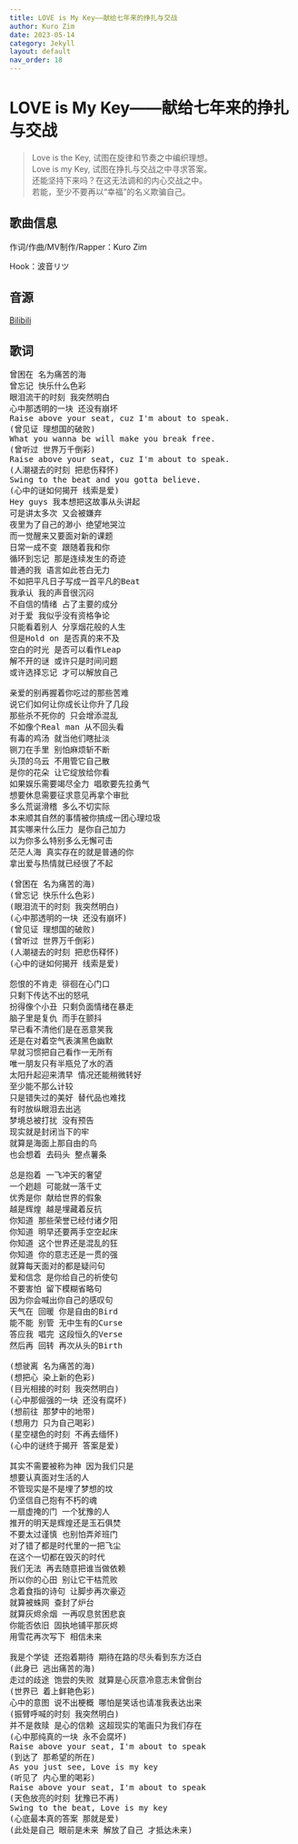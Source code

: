 ```yaml
---
title: LOVE is My Key——献给七年来的挣扎与交战
author: Kuro Zim
date: 2023-05-14
category: Jekyll
layout: default
nav_order: 18
---
```


# LOVE is My Key——献给七年来的挣扎与交战

>  Love is the Key, 试图在旋律和节奏之中编织理想。<br>Love is my Key, 试图在挣扎与交战之中寻求答案。<br>还能坚持下来吗？在这无法调和的内心交战之中。<br>
若能，至少不要再以“幸福”的名义欺骗自己。

## 歌曲信息

作词/作曲/MV制作/Rapper：Kuro Zim

Hook：波音リツ

## 音源

[Bilibili](https://www.bilibili.com/video/BV1K24y1K7tc)

## 歌词

<pre>
曾困在 名为痛苦的海
曾忘记 快乐什么色彩
眼泪流干的时刻 我突然明白
心中那透明的一块 还没有崩坏
Raise above your seat, cuz I'm about to speak.
(曾见证 理想国的破败)
What you wanna be will make you break free.
(曾听过 世界万千倒彩)
Raise above your seat, cuz I'm about to speak.
(人潮褪去的时刻 把悲伤释怀)
Swing to the beat and you gotta believe.
(心中的谜如何揭开 线索是爱)
Hey guys 我本想把这故事从头讲起
可是讲太多次 又会被嫌弃
夜里为了自己的渺小 绝望地哭泣
而一觉醒来又要面对新的课题
日常一成不变 跟随着我和你
循环到忘记 那是连续发生的奇迹
普通的我 语言如此苍白无力
不如把平凡日子写成一首平凡的Beat
我承认 我的声音很沉闷
不自信的情绪 占了主要的成分
对于爱 我似乎没有资格争论
只能看着别人 分享烟花般的人生
但是Hold on 是否真的来不及
空白的时光 是否可以看作Leap
解不开的谜 或许只是时间问题
或许选择忘记 才可以解放自己

亲爱的别再握着你吃过的那些苦难
说它们如何让你成长让你升了几段
那些杀不死你的 只会增添混乱
不如像个Real man 从不回头看
有毒的鸡汤 就当他们瞎扯淡
铡刀在手里 别怕麻烦斩不断
头顶的乌云 不用管它自己散
是你的花朵 让它绽放给你看
如果娱乐需要竭尽全力 唱歌要先拉勇气
想要休息需要征求意见再拿个审批
多么荒诞滑稽 多么不切实际
本来顺其自然的事情被你搞成一团心理垃圾
其实哪来什么压力 是你自己加力
以为你多么特别多么无懈可击
茫茫人海 真实存在的就是普通的你
拿出爱与热情就已经很了不起

(曾困在 名为痛苦的海)
(曾忘记 快乐什么色彩)
(眼泪流干的时刻 我突然明白)
(心中那透明的一块 还没有崩坏)
(曾见证 理想国的破败)
(曾听过 世界万千倒彩)
(人潮褪去的时刻 把悲伤释怀)
(心中的谜如何揭开 线索是爱)

怨恨的不肯走 徘徊在心门口
只剩下传达不出的怒吼
扮得像个小丑 只剩负面情绪在暴走
脑子里是复仇 而手在颤抖
早已看不清他们是在恶意笑我
还是在对着空气表演黑色幽默
早就习惯把自己看作一无所有
唯一朋友只有半瓶兑了水的酒
太阳升起迎来清早 情况还能稍微转好
至少能不那么计较
只是错失过的美好 替代品也难找
有时放纵眼泪去出逃
梦境总被打扰 没有预告
现实就是封闭当下的牢
就算是海面上那自由的鸟
也会想着 去码头 整点薯条

总是抱着 一飞冲天的奢望
一个趔趄 可能就一落千丈
优秀是你 献给世界的假象
越是辉煌 越是埋藏着反抗
你知道 那些荣誉已经付诸夕阳
你知道 明早还要两手空空起床
你知道 这个世界还是混乱的狂
你知道 你的意志还是一贯的强
就算每天面对的都是疑问句
爱和信念 是你给自己的祈使句
不要害怕 留下模糊省略句
因为你会喊出你自己的感叹句
天气在 回暖 你是自由的Bird
能不能 别管 无中生有的Curse
答应我 唱完 这段恒久的Verse
然后再 回转 再次从头的Birth

(想驶离 名为痛苦的海)
(想把心 染上新的色彩)
(目光相接的时刻 我突然明白)
(心中那倔强的一块 还没有腐坏)
(想前往 那梦中的地带)
(想用力 只为自己喝彩)
(星空褪色的时刻 不再去缅怀)
(心中的谜终于揭开 答案是爱)

其实不需要被称为神 因为我们只是
想要认真面对生活的人
不管现实是不是埋了梦想的坟
仍坚信自己抱有不朽的魂
一扇虚掩的门 一个犹豫的人
推开的明天是辉煌还是玉石俱焚
不要太过谨慎 也别怕弄斧班门
对了错了都是时代里的一把飞尘
在这个一切都在毁灭的时代
我们无法 再去随意把谁当做依赖
所以你的心田 别让它干枯荒败
念着食指的诗句 让脚步再次豪迈
就算被蛛网 查封了炉台
就算灰烬余烟 一再叹息贫困悲哀
你能否依旧 固执地铺平那灰烬
用雪花再次写下 相信未来

我是个学徒 还抱着期待 期待在路的尽头看到东方泛白
(此身已 逃出痛苦的海)
走过的歧途 饱尝的失败 就算是心灰意冷意志未曾倒台
(世界已 着上鲜艳色彩)
心中的意图 说不出梗概 哪怕是笑话也请准我表达出来
(振臂呼喊的时刻 我突然明白)
并不是救赎 是心的信赖 这超现实的笔画只为我们存在
(心中那纯真的一块 永不会腐坏)
Raise above your seat, I'm about to speak
(到达了 那希望的所在)
As you just see, Love is my key
(听见了 内心里的喝彩)
Raise above your seat, I'm about to speak
(天色放亮的时刻 犹豫已不再)
Swing to the beat, Love is my key
(心底最本真的答案 那就是爱)
(此处是自己 眼前是未来 解放了自己 才抵达未来)</pre>
